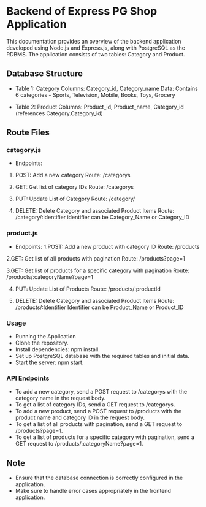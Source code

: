 # Backend of Express PG Shop Application 

This documentation provides an overview of the backend application developed using Node.js and Express.js, along with PostgreSQL as the RDBMS. The application consists of two tables: Category and Product.

## Database Structure
- Table 1: Category
Columns: Category_id, Category_name
Data: Contains 6 categories - Sports, Television, Mobile, Books, Toys, Grocery

- Table 2: Product
Columns: Product_id, Product_name, Category_id (references Category.Category_id)

## Route Files
### category.js

- Endpoints:
1. POST: Add a new category
Route: /categorys

2. GET: Get list of category IDs
Route: /categorys

3. PUT: Update List of Category
Route: /category/

4. DELETE: Delete Category and associated Product Items
Route: /category/:identifier
identifier can be Category_Name or Category_ID

### product.js
- Endpoints:
1.POST: Add a new product with category ID
Route: /products

2.GET: Get list of all products with pagination
Route: /products?page=1

3.GET: Get list of products for a specific category with pagination
Route: /products/:categoryName?page=1

4. PUT: Update List of Products
Route: /products/:productId

5. DELETE: Delete Category and associated Product Items
Route: /products/:Identifier 
Identifier can be Product_Name or Product_ID


### Usage
- Running the Application
- Clone the repository.
- Install dependencies: npm install.
- Set up PostgreSQL database with the required tables and initial data.
- Start the server: npm start.
### API Endpoints
- To add a new category, send a POST request to /categorys with the category name in the request body.
- To get a list of category IDs, send a GET request to /categorys.
- To add a new product, send a POST request to /products with the product name and category ID in the request body.
- To get a list of all products with pagination, send a GET request to /products?page=1.
- To get a list of products for a specific category with pagination, send a GET request to /products/:categoryName?page=1.

## Note
- Ensure that the database connection is correctly configured in the application.
- Make sure to handle error cases appropriately in the frontend application.
